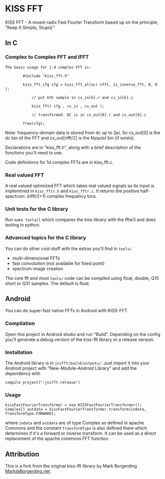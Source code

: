 # KISS FFT

KISS FFT - A mixed-radix Fast Fourier Transform based up on the principle, 
"Keep It Simple, Stupid."

## In C

### Complex to Complex FFT and IFFT

    The basic usage for 1-d complex FFT is:

```
        #include "kiss_fft.h"

        kiss_fft_cfg cfg = kiss_fft_alloc( nfft, is_inverse_fft, 0, 0 );

            // put kth sample in cx_in[k].r and cx_in[k].i
            
            kiss_fft( cfg , cx_in , cx_out );
            
            // transformed. DC is in cx_out[0].r and cx_out[0].i 
            
        free(cfg);
```

Note: frequency-domain data is stored from dc up to 2pi.
So cx_out[0] is the dc bin of the FFT and cx_out[nfft/2]
is the Nyquist bin (if exists).

Declarations are in "kiss_fft.h", along with a brief description of the 
functions you'll need to use.

Code definitions for 1d complex FFTs are in kiss_fft.c.

### Real valued FFT

A real valued optimized FFT which takes real valued signals as its input is implemtned in `kiss_fftr.h` and `kiss_fftr.c`. It returns the positive half-spectrum: (nfft/2+1) complex frequency bins.

### Unit tests for the C library
Run `make testall` which compares the kiss library with the fftw3 and does
testing in python.

### Advanced topics for the C library

You can do other cool stuff with the extras you'll find in `tools/`

* multi-dimensional FFTs 
* fast convolution (not available for fixed point)
* spectrum image creation

The core fft and most `tools/` code can be compiled using float, double,
 Q15 short or Q31 samples. The default is float.


## Android
You can do super-fast native FFTs in Android with KISS-FFT.

### Compilation
Open this project in Android studio and run "Build". Depending
on the config you'll generate a debug version of the kiss-fft
library or a release version.

### Installation
The Android library is in `jnifft/build/outputs/`.
Just import it into your Android project with "New-Module-Android Library" and add
the dependency with
```
compile project(":jnifft-release")
```

### Usage
```
kissFastFourierTransformer = new KISSFastFourierTransformer();
Complex[] outdata = kissFastFourierTransformer.transform(indata, TransformType.FORWARD);
```
where `indata` and `outdata` are of type Complex as defined in apache Commons
and the constant `TransformType` is also defined there which determines
if it's a forward or inverse transform. It can be used as a direct
replacement of the apache commons FFT function.


## Attribution
This is a fork from the original kiss-fft library by Mark Borgerding
<Mark@Borgerding.net>.
